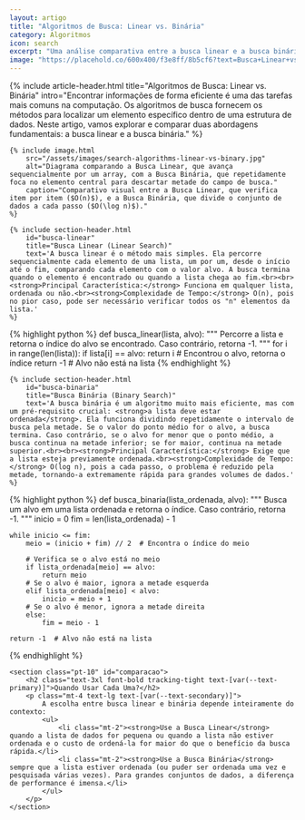 ```yaml
---
layout: artigo
title: "Algoritmos de Busca: Linear vs. Binária"
category: Algoritmos
icon: search
excerpt: "Uma análise comparativa entre a busca linear e a busca binária, dois algoritmos fundamentais para encontrar elementos em uma coleção de dados. Entenda quando e porquê usar cada um."
image: "https://placehold.co/600x400/f3e8ff/8b5cf6?text=Busca+Linear+vs+Binária"
---
```


<article>
    {% include article-header.html 
        title="Algoritmos de Busca: Linear vs. Binária"
        intro="Encontrar informações de forma eficiente é uma das tarefas mais comuns na computação. Os algoritmos de busca fornecem os métodos para localizar um elemento específico dentro de uma estrutura de dados. Neste artigo, vamos explorar e comparar duas abordagens fundamentais: a busca linear e a busca binária."
    %}

    {% include image.html
        src="/assets/images/search-algorithms-linear-vs-binary.jpg"
        alt="Diagrama comparando a Busca Linear, que avança sequencialmente por um array, com a Busca Binária, que repetidamente foca no elemento central para descartar metade do campo de busca."
        caption="Comparativo visual entre a Busca Linear, que verifica item por item ($O(n)$), e a Busca Binária, que divide o conjunto de dados a cada passo ($O(\log n)$)."
    %}

    {% include section-header.html 
        id="busca-linear"
        title="Busca Linear (Linear Search)"
        text='A busca linear é o método mais simples. Ela percorre sequencialmente cada elemento de uma lista, um por um, desde o início até o fim, comparando cada elemento com o valor alvo. A busca termina quando o elemento é encontrado ou quando a lista chega ao fim.<br><br><strong>Principal Característica:</strong> Funciona em qualquer lista, ordenada ou não.<br><strong>Complexidade de Tempo:</strong> O(n), pois no pior caso, pode ser necessário verificar todos os "n" elementos da lista.'
    %}

{% highlight python %}
def busca_linear(lista, alvo):
    """
    Percorre a lista e retorna o índice do alvo se encontrado.
    Caso contrário, retorna -1.
    """
    for i in range(len(lista)):
        if lista[i] == alvo:
            return i  # Encontrou o alvo, retorna o índice
    return -1  # Alvo não está na lista
{% endhighlight %}

    {% include section-header.html 
        id="busca-binaria"
        title="Busca Binária (Binary Search)"
        text='A busca binária é um algoritmo muito mais eficiente, mas com um pré-requisito crucial: <strong>a lista deve estar ordenada</strong>. Ela funciona dividindo repetidamente o intervalo de busca pela metade. Se o valor do ponto médio for o alvo, a busca termina. Caso contrário, se o alvo for menor que o ponto médio, a busca continua na metade inferior; se for maior, continua na metade superior.<br><br><strong>Principal Característica:</strong> Exige que a lista esteja previamente ordenada.<br><strong>Complexidade de Tempo:</strong> O(log n), pois a cada passo, o problema é reduzido pela metade, tornando-a extremamente rápida para grandes volumes de dados.'
    %}

{% highlight python %}
def busca_binaria(lista_ordenada, alvo):
    """
    Busca um alvo em uma lista ordenada e retorna o índice.
    Caso contrário, retorna -1.
    """
    inicio = 0
    fim = len(lista_ordenada) - 1

    while inicio <= fim:
        meio = (inicio + fim) // 2  # Encontra o índice do meio

        # Verifica se o alvo está no meio
        if lista_ordenada[meio] == alvo:
            return meio
        # Se o alvo é maior, ignora a metade esquerda
        elif lista_ordenada[meio] < alvo:
            inicio = meio + 1
        # Se o alvo é menor, ignora a metade direita
        else:
            fim = meio - 1
            
    return -1  # Alvo não está na lista
{% endhighlight %}

    <section class="pt-10" id="comparacao">
        <h2 class="text-3xl font-bold tracking-tight text-[var(--text-primary)]">Quando Usar Cada Uma?</h2>
        <p class="mt-4 text-lg text-[var(--text-secondary)]">
            A escolha entre busca linear e binária depende inteiramente do contexto:
            <ul>
                <li class="mt-2"><strong>Use a Busca Linear</strong> quando a lista de dados for pequena ou quando a lista não estiver ordenada e o custo de ordená-la for maior do que o benefício da busca rápida.</li>
                <li class="mt-2"><strong>Use a Busca Binária</strong> sempre que a lista estiver ordenada (ou puder ser ordenada uma vez e pesquisada várias vezes). Para grandes conjuntos de dados, a diferença de performance é imensa.</li>
            </ul>
        </p>
    </section>
</article>

